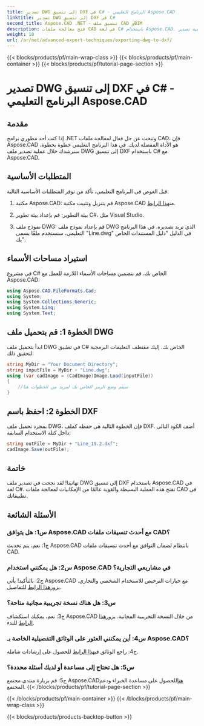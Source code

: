 ```yaml
---
title: تصدير DWG إلى تنسيق DXF في C# - البرنامج التعليمي Aspose.CAD
linktitle: تصدير DWG إلى تنسيق DXF في C#
second_title: Aspose.CAD .NET - تنسيق ملف CAD وBIM
description: فتح معالجة ملفات CAD في لغة C# باستخدام Aspose.CAD. تعلم كيفية تصدير DWG إلى DXF بسهولة. اتبع دليلنا خطوة بخطوة للتكامل السلس.
weight: 10
url: /ar/net/advanced-export-techniques/exporting-dwg-to-dxf/
---
```


{{< blocks/products/pf/main-wrap-class >}}
{{< blocks/products/pf/main-container >}}
{{< blocks/products/pf/tutorial-page-section >}}

# تصدير DWG إلى تنسيق DXF في C# - البرنامج التعليمي Aspose.CAD

## مقدمة

إذا كنت أحد مطوري برامج .NET وتبحث عن حل فعال لمعالجة ملفات CAD، فإن Aspose.CAD هو الأداة المفضلة لديك. في هذا البرنامج التعليمي خطوة بخطوة، سنرشدك خلال عملية تصدير ملف DWG إلى تنسيق DXF باستخدام C# مع Aspose.CAD.

## المتطلبات الأساسية

قبل الغوص في البرنامج التعليمي، تأكد من توفر المتطلبات الأساسية التالية:

1.  مكتبة Aspose.CAD: قم بتنزيل وتثبيت مكتبة Aspose.CAD من[هذا الرابط](https://releases.aspose.com/cad/net/).

2. بيئة التطوير: قم بإعداد بيئة تطوير C#، مثل Visual Studio.

3. نموذج ملف DWG: قم بإعداد نموذج ملف DWG الذي تريد تصديره. في هذا البرنامج التعليمي، سنستخدم ملفًا يسمى "Line.dwg" في الدليل "دليل المستندات الخاص بك".

## استيراد مساحات الأسماء

في مشروع C# الخاص بك، قم بتضمين مساحات الأسماء اللازمة للعمل مع Aspose.CAD:

```csharp
using Aspose.CAD.FileFormats.Cad;
using System;
using System.Collections.Generic;
using System.Linq;
using System.Text;
```

## الخطوة 1: قم بتحميل ملف DWG

ابدأ بتحميل ملف DWG في تطبيق C# الخاص بك. إليك مقتطف التعليمات البرمجية لتحقيق ذلك:

```csharp
string MyDir = "Your Document Directory";
string inputFile = MyDir + "Line.dwg";
using (var cadImage = (CadImage)Image.Load(inputFile))
{
    //سيتم وضع الرمز الخاص بك لمزيد من الخطوات هنا
}
```

## الخطوة 2: احفظ باسم DXF

بمجرد تحميل ملف DWG، فإن الخطوة التالية هي حفظه كملف DXF. أضف الكود التالي داخل كتلة الاستخدام السابقة:

```csharp
string outFile = MyDir + "Line_19.2.dxf";
cadImage.Save(outFile);
```

## خاتمة

تهانينا! لقد نجحت في تصدير ملف DWG إلى تنسيق DXF باستخدام Aspose.CAD في لغة C#. تفتح هذه العملية البسيطة والقوية عالمًا من الإمكانيات لمعالجة ملفات CAD في تطبيقاتك.

## الأسئلة الشائعة

### س1: هل يتوافق Aspose.CAD مع أحدث تنسيقات ملفات CAD؟

ج1: نعم، يتم تحديث Aspose.CAD بانتظام لضمان التوافق مع أحدث تنسيقات ملفات CAD.

### س2: هل يمكنني استخدام Aspose.CAD في مشاريعي التجارية؟

 ج2: بالتأكيد! يأتي Aspose.CAD مع خيارات الترخيص للاستخدام الشخصي والتجاري. يزور[هذا الرابط](https://purchase.aspose.com/buy) للتفاصيل.

### س3: هل هناك نسخة تجريبية مجانية متاحة؟

 ج3: نعم، يمكنك استكشاف Aspose.CAD من خلال النسخة التجريبية المجانية. يزور[هذا الرابط](https://releases.aspose.com/) للبدء.

### س4: أين يمكنني العثور على الوثائق التفصيلية الخاصة بـ Aspose.CAD؟

 ج4: راجع الوثائق في[هذا الرابط](https://reference.aspose.com/cad/net/) للحصول على إرشادات شاملة.

### س5: هل تحتاج إلى مساعدة أو لديك أسئلة محددة؟

 ج5: قم بزيارة منتدى مجتمع Aspose.CAD[هنا](https://forum.aspose.com/c/cad/19)للحصول على مساعدة الخبراء ودعم المجتمع.
{{< /blocks/products/pf/tutorial-page-section >}}

{{< /blocks/products/pf/main-container >}}
{{< /blocks/products/pf/main-wrap-class >}}

{{< blocks/products/products-backtop-button >}}
